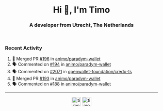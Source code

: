 <h1 align="center">Hi 👋, I'm Timo</h1>
<h3 align="center">A developer from Utrecht, The Netherlands</h3>
<br/>
<!-- https://github.com/rahuldkjain/github-profile-readme-generator --!>

<!--  <p align="left"><img src="https://github-readme-stats.vercel.app/api?username=timoglastra&show_icons=true&count_private=true&" alt="timoglastra" /></p> --!>

<!--
Github language stats
<p align="left"><img src="https://github-readme-stats.vercel.app/api/top-langs/?username=timoglastra&layout=compact" alt="timoglastra" /><p>
-->

<!-- Codestats language stats -->
<!-- <p align="left"><img src="https://codestats-readme.vercel.app/api/top-langs/?username=timoglastra&layout=compact&language_count=12" alt="timoglastra" /><p>    --!>
  
<h3>Recent Activity</h3>

<!--START_SECTION:activity-->
1. 🎉 Merged PR [#196](https://github.com/animo/paradym-wallet/pull/196) in [animo/paradym-wallet](https://github.com/animo/paradym-wallet)
2. 🗣 Commented on [#194](https://github.com/animo/paradym-wallet/pull/194#issuecomment-2447375140) in [animo/paradym-wallet](https://github.com/animo/paradym-wallet)
3. 🗣 Commented on [#2071](https://github.com/openwallet-foundation/credo-ts/pull/2071#issuecomment-2447357032) in [openwallet-foundation/credo-ts](https://github.com/openwallet-foundation/credo-ts)
4. 🎉 Merged PR [#193](https://github.com/animo/paradym-wallet/pull/193) in [animo/paradym-wallet](https://github.com/animo/paradym-wallet)
5. 🗣 Commented on [#188](https://github.com/animo/paradym-wallet/pull/188#issuecomment-2443888712) in [animo/paradym-wallet](https://github.com/animo/paradym-wallet)
<!--END_SECTION:activity-->

---

<p align="center">
<a href="https://twitter.com/timoglastra" target="blank"><img align="center" src="https://cdn.jsdelivr.net/npm/simple-icons@3.0.1/icons/twitter.svg" alt="timoglastra" height="30" width="30" /></a>
<a href="https://linkedin.com/in/timoglastra" target="blank"><img align="center" src="https://cdn.jsdelivr.net/npm/simple-icons@3.0.1/icons/linkedin.svg" alt="timoglastra" height="30" width="30" /></a>
</p>




